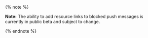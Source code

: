 {% note %}

**Note:** The ability to add resource links to blocked push messages is currently in public beta and subject to change.

{% endnote %}